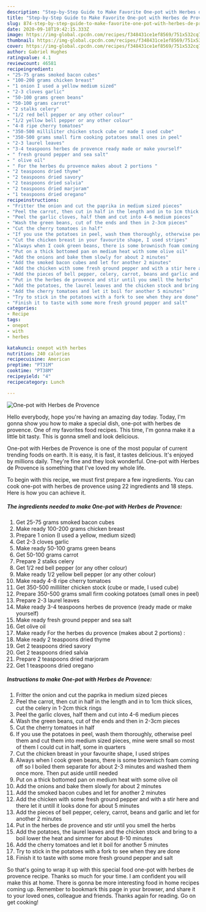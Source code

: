 ```yaml
---
description: "Step-by-Step Guide to Make Favorite One-pot with Herbes de Provence"
title: "Step-by-Step Guide to Make Favorite One-pot with Herbes de Provence"
slug: 874-step-by-step-guide-to-make-favorite-one-pot-with-herbes-de-provence
date: 2020-09-18T19:42:15.333Z
image: https://img-global.cpcdn.com/recipes/f348431ce1ef8569/751x532cq70/one-pot-with-herbes-de-provence-recipe-main-photo.jpg
thumbnail: https://img-global.cpcdn.com/recipes/f348431ce1ef8569/751x532cq70/one-pot-with-herbes-de-provence-recipe-main-photo.jpg
cover: https://img-global.cpcdn.com/recipes/f348431ce1ef8569/751x532cq70/one-pot-with-herbes-de-provence-recipe-main-photo.jpg
author: Gabriel Hughes
ratingvalue: 4.1
reviewcount: 46581
recipeingredient:
- "25-75 grams smoked bacon cubes"
- "100-200 grams chicken breast"
- "1 onion I used a yellow medium sized"
- "2-3 cloves garlic"
- "50-100 grams green beans"
- "50-100 grams carrot"
- "2 stalks celery"
- "1/2 red bell pepper or any other colour"
- "1/2 yellow bell pepper or any other colour"
- "4-8 ripe cherry tomatoes"
- "350-500 milliliter chicken stock cube or made I used cube"
- "350-500 grams small firm cooking potatoes small ones in peel"
- "2-3 laurel leaves"
- "3-4 teaspoons herbes de provence ready made or make yourself"
- " fresh ground pepper and sea salt"
- " olive oil"
- " For the herbes du provence makes about 2 portions "
- "2 teaspoons dried thyme"
- "2 teaspoons dried savory"
- "2 teaspoons dried salvia"
- "2 teaspoons dried marjoram"
- "1 teaspoons dried oregano"
recipeinstructions:
- "Fritter the onion and cut the paprika in medium sized pieces"
- "Peel the carrot, then cut in half in the length and in to 1cm thick slices, cut the celery in 1-2cm thick rings"
- "Peel the garlic cloves, half them and cut into 4-6 medium pieces"
- "Wash the green beans, cut of the ends and then in 2-3cm pieces"
- "Cut the cherry tomatoes in half"
- "If you use the potatoes in peel, wash them thoroughly, otherwise peel them and cut them into medium sized pieces, mine were small so most of them I could cut in half, some in quarters"
- "Cut the chicken breast in your favourite shape, I used stripes"
- "Always when I cook green beans, there is some brownisch foam coming off so I boiled them separate for about 2-3 minutes and washed them once more. Then put aside untill needed"
- "Put on a thick bottomed pan on medium heat with some olive oil"
- "Add the onions and bake them slowly for about 2 minutes"
- "Add the smoked bacon cubes and let for another 2 minutes"
- "Add the chicken with some fresh ground pepper and with a stir here and there let it untill it looks done for about 5 minutes"
- "Add the pieces of bell pepper, celery, carrot, beans and garlic and let for another 2 minutes"
- "Put in the herbes de provence and stir until you smell the herbs"
- "Add the potatoes, the laurel leaves and the chicken stock and bring to a boil lower the heat and simmer for about 8-10 minutes"
- "Add the cherry tomatoes and let it boil for another 5 minutes"
- "Try to stick in the potatoes with a fork to see when they are done"
- "Finish it to taste with some more fresh ground pepper and salt"
categories:
- Recipe
tags:
- onepot
- with
- herbes

katakunci: onepot with herbes 
nutrition: 240 calories
recipecuisine: American
preptime: "PT31M"
cooktime: "PT38M"
recipeyield: "4"
recipecategory: Lunch

---
```



![One-pot with Herbes de Provence](https://img-global.cpcdn.com/recipes/f348431ce1ef8569/751x532cq70/one-pot-with-herbes-de-provence-recipe-main-photo.jpg)

Hello everybody, hope you're having an amazing day today. Today, I'm gonna show you how to make a special dish, one-pot with herbes de provence. One of my favorites food recipes. This time, I'm gonna make it a little bit tasty. This is gonna smell and look delicious.



One-pot with Herbes de Provence is one of the most popular of current trending foods on earth. It is easy, it is fast, it tastes delicious. It's enjoyed by millions daily. They're fine and they look wonderful. One-pot with Herbes de Provence is something that I've loved my whole life.


To begin with this recipe, we must first prepare a few ingredients. You can cook one-pot with herbes de provence using 22 ingredients and 18 steps. Here is how you can achieve it.

<!--inarticleads1-->

##### The ingredients needed to make One-pot with Herbes de Provence:

1. Get 25-75 grams smoked bacon cubes
1. Make ready 100-200 grams chicken breast
1. Prepare 1 onion (I used a yellow, medium sized)
1. Get 2-3 cloves garlic
1. Make ready 50-100 grams green beans
1. Get 50-100 grams carrot
1. Prepare 2 stalks celery
1. Get 1/2 red bell pepper (or any other colour)
1. Make ready 1/2 yellow bell pepper (or any other colour)
1. Make ready 4-8 ripe cherry tomatoes
1. Get 350-500 milliliter chicken stock (cube or made, I used cube)
1. Prepare 350-500 grams small firm cooking potatoes (small ones in peel)
1. Prepare 2-3 laurel leaves
1. Make ready 3-4 teaspoons herbes de provence (ready made or make yourself)
1. Make ready  fresh ground pepper and sea salt
1. Get  olive oil
1. Make ready  For the herbes du provence (makes about 2 portions) :
1. Make ready 2 teaspoons dried thyme
1. Get 2 teaspoons dried savory
1. Get 2 teaspoons dried salvia
1. Prepare 2 teaspoons dried marjoram
1. Get 1 teaspoons dried oregano




<!--inarticleads2-->

##### Instructions to make One-pot with Herbes de Provence:

1. Fritter the onion and cut the paprika in medium sized pieces
1. Peel the carrot, then cut in half in the length and in to 1cm thick slices, cut the celery in 1-2cm thick rings
1. Peel the garlic cloves, half them and cut into 4-6 medium pieces
1. Wash the green beans, cut of the ends and then in 2-3cm pieces
1. Cut the cherry tomatoes in half
1. If you use the potatoes in peel, wash them thoroughly, otherwise peel them and cut them into medium sized pieces, mine were small so most of them I could cut in half, some in quarters
1. Cut the chicken breast in your favourite shape, I used stripes
1. Always when I cook green beans, there is some brownisch foam coming off so I boiled them separate for about 2-3 minutes and washed them once more. Then put aside untill needed
1. Put on a thick bottomed pan on medium heat with some olive oil
1. Add the onions and bake them slowly for about 2 minutes
1. Add the smoked bacon cubes and let for another 2 minutes
1. Add the chicken with some fresh ground pepper and with a stir here and there let it untill it looks done for about 5 minutes
1. Add the pieces of bell pepper, celery, carrot, beans and garlic and let for another 2 minutes
1. Put in the herbes de provence and stir until you smell the herbs
1. Add the potatoes, the laurel leaves and the chicken stock and bring to a boil lower the heat and simmer for about 8-10 minutes
1. Add the cherry tomatoes and let it boil for another 5 minutes
1. Try to stick in the potatoes with a fork to see when they are done
1. Finish it to taste with some more fresh ground pepper and salt




So that's going to wrap it up with this special food one-pot with herbes de provence recipe. Thanks so much for your time. I am confident you will make this at home. There is gonna be more interesting food in home recipes coming up. Remember to bookmark this page in your browser, and share it to your loved ones, colleague and friends. Thanks again for reading. Go on get cooking!
